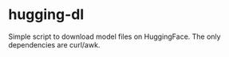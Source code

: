 # hugging-dl
Simple script to download model files on HuggingFace. The only dependencies are curl/awk.
